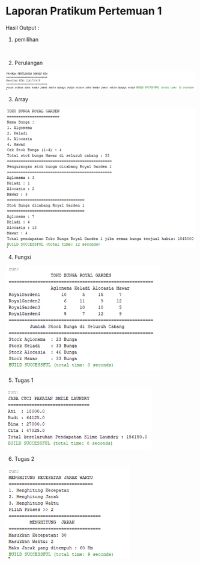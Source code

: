 # Laporan Pratikum Pertemuan 1

Hasil Output : 
1. pemilihan
<img scr="pemilihan.png">

2. Perulangan
<img src="perulangan.png">

3. Array
<img src="array.png">

4. Fungsi
<img src="fungsi.png">

5. Tugas 1
<img src="tugas1.png">

6. Tugas 2
<img src="tugas2.png">